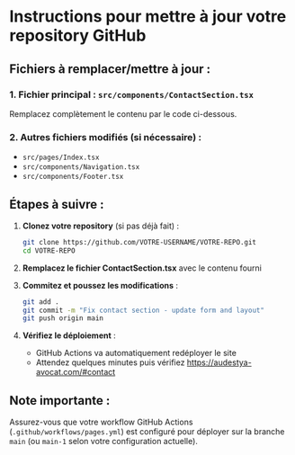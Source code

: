 # Instructions pour mettre à jour votre repository GitHub

## Fichiers à remplacer/mettre à jour :

### 1. Fichier principal : `src/components/ContactSection.tsx`
Remplacez complètement le contenu par le code ci-dessous.

### 2. Autres fichiers modifiés (si nécessaire) :
- `src/pages/Index.tsx` 
- `src/components/Navigation.tsx`
- `src/components/Footer.tsx`

## Étapes à suivre :

1. **Clonez votre repository** (si pas déjà fait) :
   ```bash
   git clone https://github.com/VOTRE-USERNAME/VOTRE-REPO.git
   cd VOTRE-REPO
   ```

2. **Remplacez le fichier ContactSection.tsx** avec le contenu fourni

3. **Commitez et poussez les modifications** :
   ```bash
   git add .
   git commit -m "Fix contact section - update form and layout"
   git push origin main
   ```

4. **Vérifiez le déploiement** :
   - GitHub Actions va automatiquement redéployer le site
   - Attendez quelques minutes puis vérifiez https://audestya-avocat.com/#contact

## Note importante :
Assurez-vous que votre workflow GitHub Actions (`.github/workflows/pages.yml`) est configuré pour déployer sur la branche `main` (ou `main-1` selon votre configuration actuelle).